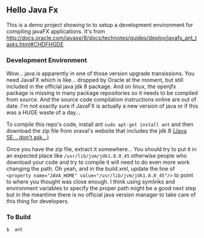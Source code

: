 ## Hello Java Fx

This is a demo project showing to to setup a development environment for compiling javaFX applications.  It's from http://docs.oracle.com/javase/8/docs/technotes/guides/deploy/javafx_ant_tasks.html#CHDFHGDE


### Development Environment

Wow... java is apparently in one of those version upgrade transissions.  You need JavaFX which is like... dropped by Oracle at the moment, but still included in the official java jdk 8 package.  And on linux, the openjfx package is missing in many package repositories so it needs to be compiled from source.  And the source code compilation instructions online are out of date.  I'm not exactly sure if JavaFX is actually a new version of java or if this was a HUGE waste of a day... 

To compile this repo's code, install ant `sudo apt-get install ant` and then download the zip file from oraval's website that includes the jdk 8 [(Java SE... don't ask...)](http://www.oracle.com/technetwork/java/javase/downloads/jdk8-downloads-2133151.html)

Once you have the zip file, extract it somewhere... You should try to put it in an expected place like `/usr/lib/jvm/jdk1.8.0_45` otherwise people who download your code and try to compile it will need to do even more work changing the path.  Oh yeah, and in the build.xml, update the line of `<property name="JAVA_HOME" value="/usr/lib/jvm/jdk1.8.0_45"/>` to point to where you thought was close enough.  I think using symlinks and environment variables to specify the proper path might be a good next step but in the meantime there is no official java version manager to take care of this thing for developers.  


### To Build

    $  ant

